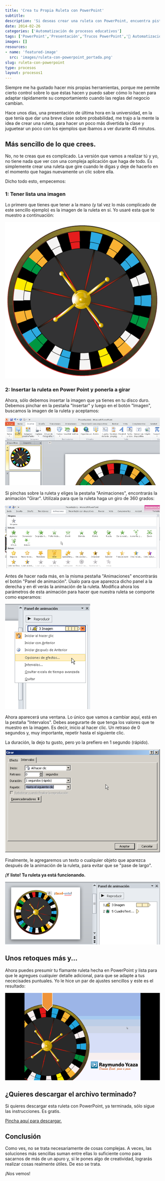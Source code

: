 ```yaml
---
title: 'Crea tu Propia Ruleta con PowerPoint'
subtitle: 
description: 'Si deseas crear una ruleta con PowerPoint, encuentra pistas y consejos útiles en este tutorial. Aprende cómo realizarlo de manera práctica.'
date: 2014-02-26
categories: ['Automatización de procesos educativos']
tags: ['PowerPoint','Presentación','Trucos PowerPoint','🤖 Automatización con Excel']
images: []
resources: 
- name: 'featured-image'
  src: 'images/ruleta-con-powerpoint_portada.png'
slug: ruleta-con-powerpoint
type: procesos
layout: procesos1
---
```


Siempre me ha gustado hacer mis propias herramientas, porque me permite cierto control sobre lo que éstas hacen y puedo saber cómo lo hacen para adaptar rápidamente su comportamiento cuando las reglas del negocio cambian.

Hace unos días, una presentación de última hora en la universidad, en la que tenía que dar una breve clase sobre probabilidad, me trajo a la mente la idea de crear una ruleta, para hacer un poco más divertida la clase y juguetear un poco con los ejemplos que íbamos a ver durante 45 minutos.

## Más sencillo de lo que crees.

No, no te creas que es complicado. La versión que vamos a realizar tú y yo, no tiene nada que ver con una compleja aplicación que haga de todo. Es simplemente crear una ruleta que gire cuando le digas y deje de hacerlo en el momento que hagas nuevamente un clic sobre ella.

Dicho todo esto, empecemos:

### 1: Tener lista una imagen

Lo primero que tienes que tener a la mano (y tal vez lo más complicado de este sencillo ejemplo) es la imagen de la ruleta en sí. Yo usaré esta que te muestro a continuación:

![Ruleta en PowerPoint](images/20140225-crea-tu-propia-ruleta-con-powerpoint000240.png)

### 2: Insertar la ruleta en Power Point y ponerla a girar

Ahora, sólo debemos insertar la imagen que ya tienes en tu disco duro. Debemos pinchar en la pestaña "Insertar" y luego en el botón "Imagen", buscamos la imagen de la ruleta y aceptamos:

![Insertando la ruleta en Power Point](images/20140225-crea-tu-propia-ruleta-con-powerpoint000241.png)

Si pinchas sobre la ruleta y eliges la pestaña "Animaciones", encontrarás la animación "Girar". Utilízala para que la ruleta haga un giro de 360 grados:

![Animando la ruleta en PowerPoint](images/20140225-crea-tu-propia-ruleta-con-powerpoint000242.png)

Antes de hacer nada más, en la misma pestaña "Animaciones" encontrarás el botón "Panel de animación". Úsalo para que aparezca dicho panel a la derecha y en él verás la animación de la ruleta. Modifica ahora los parámetros de esta animación para hacer que nuestra ruleta se comporte como esperamos:

![Editando la animación de la ruleta](images/20140225-crea-tu-propia-ruleta-con-powerpoint000243.png)

Ahora aparecerá una ventana. Lo único que vamos a cambiar aquí, está en la pestaña "Intervalos". Debes asegurarte de que tenga los valores que te muestro en la imagen. Es decir, inicio al hacer clic. Un retraso de 0 segundos y, muy importante, repetir hasta el siguiente clic.

La duración, la dejo tu gusto, pero yo la prefiero en 1 segundo (rápido).

![Dejando a punto la ruleta](images/20140225-crea-tu-propia-ruleta-con-powerpoint000244.png)

Finalmente, le agregaremos un texto o cualquier objeto que aparezca después de la animación de la ruleta, para evitar que se "pase de largo".

**¡Y listo! Tu ruleta ya está funcionando.**

![El trabajo terminado](images/20140225-crea-tu-propia-ruleta-con-powerpoint000245.png)

## Unos retoques más y...

Ahora puedes presumir tu flamante ruleta hecha en PowerPoint y lista para que le agregues cualquier detalle adicional, para que se adapte a tus nececisades puntuales. Yo le hice un par de ajustes sencillos y este es el resultado:

![La ruleta en acción](images/20140225-crea-tu-propia-ruleta-en-powerpoint_animacion.gif)

## ¿Quieres descargar el archivo terminado?

Si quieres descargar esta ruleta con PowerPoint, ya terminada, sólo sigue las instrucciones. Es gratis.

[Pincha aquí para descargar.](http://raymundoycaza.com/wp-content/uploads//20140225-crea-tu-propia-ruleta-en-powerpoint_descarga.pptx "Descarga la ruleta en PowerPoint")

## Conclusión

Como ves, no se trata necesariamente de cosas complejas. A veces, las soluciones más sencillas suman entre ellas lo suficiente como para sacarnos de más de un apuro y, si le pones algo de creatividad, lograrás realizar cosas realmente útiles. De eso se trata.

¡Nos vemos!
